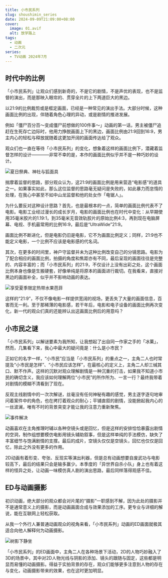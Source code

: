```yaml
---
title: 小市民系列
slug: shoushimin_series
date: 2024-09-09T21:09:00+08:00
cover:
  image: 01.avif
  alt: 放学路上
tags: 
  - 动画
  - 二次元
series: 
  - TV动画 2024年7月
---
```

## 时代中的比例
「小市民系列」让观众们感到新奇的，不是它的剧情，不是声优的表现，也不是监督的演出，而是那映入眼帘的、贯穿全片的上下两道巨大的黑边。

以21:9的比例裁剪或是框定画面，已经是一种常见的演出手法。大部分时候，这种画面比例的出现，伴随着角色心理的异动，或是剧情的推进发展。

例如「僵尸百分百～变成僵尸前想做的100件事～」动画的第一话，男主被僵尸追赶在生死存亡边际时，他用力挣脱画面上下的黑边，画面比例由21:9回到16:9，男主内心的轻松与释放就随着这更加开阔的画面传达给了观众。

观众们也一直在等待「小市民系列」的变化，想象着这样的画面比例下，潜藏着监督怎样的设计————非常不幸的是，本作的画面比例似乎并不是一种巧妙的设计。

![夏日祭典、神社与狐面具](02.avif "夏日祭典、神社与狐面具")

揣摩着监督的思路，部分观众认为，这21:9的画面比例是用来营造“电影感”的道具之一。如果事实如此，那么这位监督的思路毫无疑问是失败的，如此暴力而怠惰的处理，在我心中甚至不如中山龙监督和他的处女作「电锯人」。

为什么要反对这种设计思路？首先，也是最根本的一点，简单的画面比例代表不了电影。电影工业经过漫长的成长岁月，电影的画面比例也在时代中变化：从早期使用35毫米胶片的1.19:1，到35毫米无音效轨胶片的原始比例4:3，再到现在电脑屏幕、电视、手机最常用的比例16:9，最后是“UltraWide”21:9。

画面比例不断进化，但是电影仍旧是电影，它不为画面比例定义；同样，21:9也不能定义电影，一个比例不应该是电影感的代名词。

其次，在更多的时间里，神户守监督并未为这种比例改变自己的分镜思路。电影为了配合相应的画面比例，拍摄的角度和焦距亦有不同，最后呈现的画面往往是完整的、内容丰富的；而「小市民系列」的21:9，不仅设计上没有出彩之处，这个画面比例本身也像是生搬硬套，好像单纯是将原本的画面进行裁切。在我看来，直接对黑边的画面补全，似乎并不影响动画的表达。

![享受夏季限定热带水果芭菲](03.avif "享受夏季限定热带水果芭菲")

这样的“21:9”，不仅不像电影一样提供宽阔的视场，更丢失了大量的画面信息，百害而无一利。至于那稀薄的电影感，若干年后，电影和电子设备的画面比例再次变化，新一代的观众们真的还能辨认出这画面比例后的用意吗？

## 小市民之谜
「小市民系列」以解谜要素为我所知，让我想起了出自同一作家之手的「冰菓」，然而，几集看下来，我心中最大的疑问竟是：什么是小市民？

正如它的名字一样，“小市民”应当是「小市民系列」的重点之一，主角二人也时常提及“小市民是怎样”、“小市民应该怎样”，在最核心的定义上，主角二人却三缄其口、默不作声。这样的沉默对观众理解剧情是一种沉重的打击，如果我不知道小市民的确切含义，我应该如何理解两位“小市民”的所作所为、一言一行？最终我带着对剧情的模糊不清看到了现在。

反观主线剧情中的一次次解谜，丝毫没有任何神秘有趣的感觉，男主逐字逐句地审问着案件中的角色，也在拷打着观众的耐心；平铺直叙的剧情，没能掀起我内心的一丝波澜，唯有不时的背景突变才能让我的注意力重新聚焦。

![事件解决](04.avif "事件解决")

动画喜欢在主角推理时辅以各种空镜头或是回忆，但是这样的安排恰恰暴露出剧情的空洞，制作组想要模仿电影用镜头辅助叙事，但是这样单纯的手法模仿，缺失了丰富细节与饱满剧情的支撑。最后的成片，空镜头仅仅是空镜头，回忆也仅仅是回忆，除此之外没有更多的作用。

2D动画有着形变、夸张、反现实等演出利器，但是总有动画想要自废武功与电影较高下，最后的结果只会是输多赢少。本季度的「异世界自杀小队」身上也有着这样的怪异之处，让动画一味模仿真人剧的演出思路，最后同样落得观感不佳。

## ED与动画摄影
初识动画，绝大部分的观众都会对片尾的“摄影”一职感到不解，因为此处的摄影并不是通常意义上的摄影，而是动画画面合成与效果添加的工序。更专业与详细的解说，能在互联网上轻松获取。

从我一个外行人兼普通动画观众的视角来看，「小市民系列」动画的ED画面就极其适合向他人解释何为动画摄影。

![树影下静坐](05.avif "树影下静坐")

「小市民系列」的ED画面中，主角二人在各种场景下活动，2D的人物巧妙融入了3D的场景中，其中对2D人物光线与阴影的添加、镜头的跟随与固定，这些都是明显而易懂的动画摄影。得益于实拍背景的存在，观众们能够更多注意到人物的存在与变化，动画摄影带来的效果，也在这时更加明显。